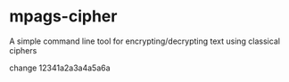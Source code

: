 # mpags-cipher
A simple command line tool for encrypting/decrypting text using classical ciphers

change 12341a2a3a4a5a6a